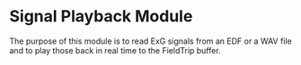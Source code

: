 # Signal Playback Module

The purpose of this module is to read ExG signals from an EDF or a WAV file and to play those back in real time to the FieldTrip buffer.
